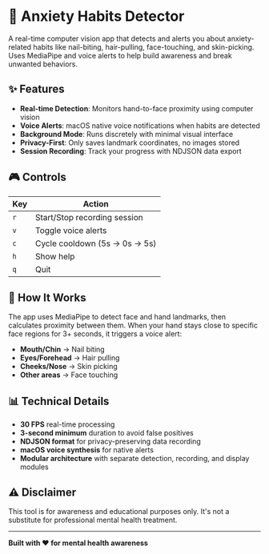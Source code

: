 # 🧠 Anxiety Habits Detector

A real-time computer vision app that detects and alerts you about anxiety-related habits like nail-biting, hair-pulling, face-touching, and skin-picking. Uses MediaPipe and voice alerts to help build awareness and break unwanted behaviors.

## ✨ Features

- **Real-time Detection**: Monitors hand-to-face proximity using computer vision
- **Voice Alerts**: macOS native voice notifications when habits are detected
- **Background Mode**: Runs discretely with minimal visual interface
- **Privacy-First**: Only saves landmark coordinates, no images stored
- **Session Recording**: Track your progress with NDJSON data export

## 🎮 Controls

| Key | Action |
|-----|--------|
| `r` | Start/Stop recording session |
| `v` | Toggle voice alerts |
| `c` | Cycle cooldown (5s → 0s → 5s) |
| `h` | Show help |
| `q` | Quit |

## 🔬 How It Works

The app uses MediaPipe to detect face and hand landmarks, then calculates proximity between them. When your hand stays close to specific face regions for 3+ seconds, it triggers a voice alert:

- **Mouth/Chin** → Nail biting
- **Eyes/Forehead** → Hair pulling  
- **Cheeks/Nose** → Skin picking
- **Other areas** → Face touching

## 📊 Technical Details

- **30 FPS** real-time processing
- **3-second minimum** duration to avoid false positives
- **NDJSON format** for privacy-preserving data recording
- **macOS voice synthesis** for native alerts
- **Modular architecture** with separate detection, recording, and display modules

## ⚠️ Disclaimer

This tool is for awareness and educational purposes only. It's not a substitute for professional mental health treatment.

---

**Built with ❤️ for mental health awareness**
